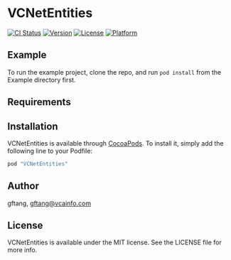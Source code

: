 # VCNetEntities

[![CI Status](http://img.shields.io/travis/gftang/VCNetEntities.svg?style=flat)](https://travis-ci.org/gftang/VCNetEntities)
[![Version](https://img.shields.io/cocoapods/v/VCNetEntities.svg?style=flat)](http://cocoapods.org/pods/VCNetEntities)
[![License](https://img.shields.io/cocoapods/l/VCNetEntities.svg?style=flat)](http://cocoapods.org/pods/VCNetEntities)
[![Platform](https://img.shields.io/cocoapods/p/VCNetEntities.svg?style=flat)](http://cocoapods.org/pods/VCNetEntities)

## Example

To run the example project, clone the repo, and run `pod install` from the Example directory first.

## Requirements

## Installation

VCNetEntities is available through [CocoaPods](http://cocoapods.org). To install
it, simply add the following line to your Podfile:

```ruby
pod "VCNetEntities"
```

## Author

gftang, gftang@vcainfo.com

## License

VCNetEntities is available under the MIT license. See the LICENSE file for more info.
